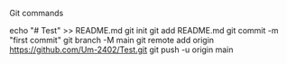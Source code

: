Git commands

echo "# Test" >> README.md
git init
git add README.md
git commit -m "first commit"
git branch -M main
git remote add origin https://github.com/Um-2402/Test.git
git push -u origin main
